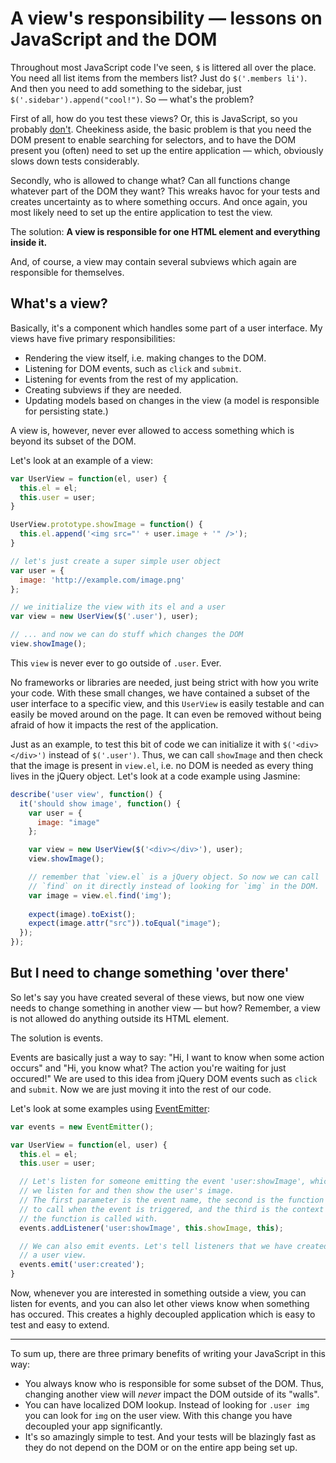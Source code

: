 A view's responsibility — lessons on JavaScript and the DOM
===========================================================

Throughout most JavaScript code I've seen, `$` is littered all over the
place. You need all list items from the members list? Just do
`$('.members li')`. And then you need to add something to the sidebar,
just `$('.sidebar').append("cool!")`. So — what's the problem?

First of all, how do you test these views? Or, this is JavaScript, so
you probably
[don't](https://twitter.com/#!/jasminebdd/status/182322290464276480).
Cheekiness aside, the basic problem is that you need the DOM present to
enable searching for selectors, and to have the DOM present you (often)
need to set up the entire application — which, obviously slows down
tests considerably.

Secondly, who is allowed to change what? Can all functions change
whatever part of the DOM they want? This wreaks havoc for your tests and
creates uncertainty as to where something occurs. And once again, you
most likely need to set up the entire application to test the view.

The solution: **A view is responsible for one HTML element and
everything inside it.**

And, of course, a view may contain several subviews which again are
responsible for themselves.

What's a view?
--------------

Basically, it's a component which handles some part of a user interface.
My views have five primary responsibilities:

* Rendering the view itself, i.e. making changes to the DOM.
* Listening for DOM events, such as `click` and `submit`.
* Listening for events from the rest of my application.
* Creating subviews if they are needed.
* Updating models based on changes in the view (a model is responsible
  for persisting state.)

A view is, however, never ever allowed to access something which is
beyond its subset of the DOM.

Let's look at an example of a view:

```javascript
var UserView = function(el, user) {
  this.el = el;
  this.user = user;
}

UserView.prototype.showImage = function() {
  this.el.append('<img src="' + user.image + '" />');
}

// let's just create a super simple user object
var user = {
  image: 'http://example.com/image.png'
};

// we initialize the view with its el and a user
var view = new UserView($('.user'), user);

// ... and now we can do stuff which changes the DOM
view.showImage();
```

This `view` is never ever to go outside of `.user`. Ever.

No frameworks or libraries are needed, just being strict with how you
write your code. With these small changes, we have contained a subset of
the user interface to a specific view, and this `UserView` is easily
testable and can easily be moved around on the page. It can even be
removed without being afraid of how it impacts the rest of the
application.

Just as an example, to test this bit of code we can initialize it with
`$('<div></div>')` instead of `$('.user')`. Thus, we can call `showImage`
and then check that the image is present in `view.el`, i.e. no DOM is
needed as every thing lives in the jQuery object. Let's look at a code
example using Jasmine:

```javascript
describe('user view', function() {
  it('should show image', function() {
    var user = {
      image: "image"
    };

    var view = new UserView($('<div></div>'), user);
    view.showImage();

    // remember that `view.el` is a jQuery object. So now we can call
    // `find` on it directly instead of looking for `img` in the DOM.
    var image = view.el.find('img');
    
    expect(image).toExist();
    expect(image.attr("src")).toEqual("image");
  });
});
```

But I need to change something 'over there'
-------------------------------------------

So let's say you have created several of these views, but now one view
needs to change something in another view — but how? Remember, a view is
not allowed do anything outside its HTML element.

The solution is events.

Events are basically just a way to say: "Hi, I want to know when some
action occurs" and "Hi, you know what? The action you're waiting for
just occured!" We are used to this idea from jQuery DOM events such as
`click` and `submit`. Now we are just moving it into the rest of our
code.

Let's look at some examples using
[EventEmitter](https://github.com/Wolfy87/EventEmitter):

```javascript
var events = new EventEmitter();

var UserView = function(el, user) {
  this.el = el;
  this.user = user;

  // Let's listen for someone emitting the event 'user:showImage', which
  // we listen for and then show the user's image.
  // The first parameter is the event name, the second is the function
  // to call when the event is triggered, and the third is the context
  // the function is called with.
  events.addListener('user:showImage', this.showImage, this);

  // We can also emit events. Let's tell listeners that we have created
  // a user view.
  events.emit('user:created');
}
```

Now, whenever you are interested in something outside a view, you can
listen for events, and you can also let other views know when something
has occured. This creates a highly decoupled application which is easy
to test and easy to extend.

---

To sum up, there are three primary benefits of writing your JavaScript
in this way:

* You always know who is responsible for some subset of the DOM. Thus,
  changing another view will *never* impact the DOM outside of its
  "walls".
* You can have localized DOM lookup. Instead of looking for 
  `.user img` you can look for `img` on the user view. With this change
  you have decoupled your app significantly.
* It's so amazingly simple to test. And your tests will be blazingly
  fast as they do not depend on the DOM or on the entire app being set
  up.
